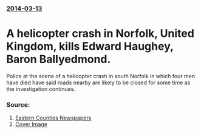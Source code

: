 ### [2014-03-13](/news/2014/03/13/index.md)

# A helicopter crash in Norfolk, United Kingdom, kills Edward Haughey, Baron Ballyedmond. 

Police at the scene of a helicopter crash in south Norfolk in which four men have died have said roads nearby are likely to be closed for some time as the investigation continues.


### Source:

1. [Eastern Counties Newspapers](http://www.edp24.co.uk/news/update_police_say_roads_around_norfolk_helicopter_crash_site_will_remain_closed_for_some_time_as_investigations_continue_into_tragedy_in_which_four_men_including_lord_ballyedmond_were_killed_1_3431382)
1. [Cover Image](http://www.edp24.co.uk:80/polopoly_fs/1.3434425.1394806385!/image/1453212905.jpg_gen/derivatives/landscape_630/1453212905.jpg)
